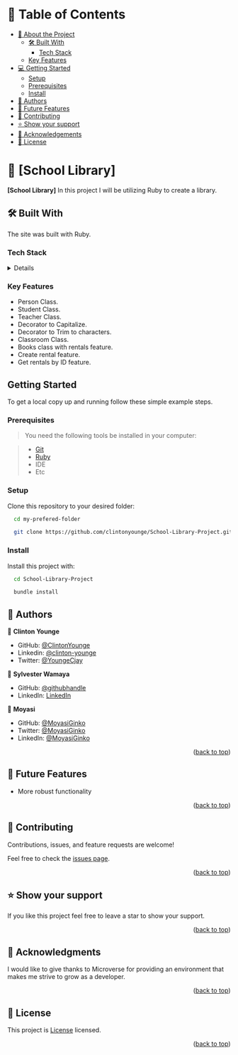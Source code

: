 <a name="readme-top"></a>

# 📗 Table of Contents

- [📖 About the Project](#about-project)
  - [🛠 Built With](#built-with)
    - [Tech Stack](#tech-stack)
  - [Key Features](#key-features)
- [💻 Getting Started](#getting-started)
  - [Setup](#setup)
  - [Prerequisites](#prerequisites)
  - [Install](#install)
- [👥 Authors](#authors)
- [🔭 Future Features](#future-features)
- [🤝 Contributing](#contributing)
- [⭐️ Show your support](#support)
- [🙏 Acknowledgements](#acknowledgements)
- [📝 License](#license)


# 📖 [School Library] <a name="about-project"></a>

**[School Library]** In this project I will be utilizing Ruby to create a library.

## 🛠 Built With <a name="built-with"></a>

The site was built with Ruby.

### Tech Stack <a name="tech-stack"></a>

<details>
  <ul>
    <li><a href="https://www.ruby-lang.org/en/">Ruby</a></li>
  </ul>
</details>


### Key Features <a name="key-features"></a>

- Person Class.
- Student Class.
- Teacher Class.
- Decorator to Capitalize.
- Decorator to Trim to characters.
- Classroom Class.
- Books class with rentals feature.
- Create rental feature.
- Get rentals by ID feature.

## Getting Started

To get a local copy up and running follow these simple example steps.

### Prerequisites

> You need the following tools be installed in your computer:

> - [Git](https://www.linode.com/docs/guides/how-to-install-git-on-linux-mac-and-windows/)
> - [Ruby](https://github.com/microverseinc/curriculum-ruby/blob/main/simple-ruby/articles/ruby_installation_instructions.md)
> - IDE
> - Etc

### Setup

Clone this repository to your desired folder:

```sh
  cd my-prefered-folder
  
  git clone https://github.com/clintonyounge/School-Library-Project.git

```

### Install

Install this project with:

```sh
  cd School-Library-Project
  
  bundle install
```

## 👥 Authors <a name="authors"></a>

👤 **Clinton Younge**

- GitHub: [@ClintonYounge](https://github.com/ClintonYounge)
- Linkedin: [@clinton-younge](https://www.linkedin.com/in/clinton-younge-83386a25a/)
- Twitter: [@YoungeCjay](https://twitter.com/YoungeCjay)

👤 **Sylvester Wamaya**

- GitHub: [@githubhandle](https://github.com/sylvester-wamaya)
- LinkedIn: [LinkedIn](https://www.linkedin.com/in/sylvester-wamaya-b11a93112/)

👤 **Moyasi**

- GitHub: [@MoyasiGinko](https://github.com/MoyasiGinko)
- Twitter: [@MoyasiGinko](https://twitter.com/moyasi_ginko)
- LinkedIn: [@MoyasiGinko](https://www.linkedin.com/in/mahmudur-rahman-a8a151257)

<p align="right">(<a href="#readme-top">back to top</a>)</p>

## 🔭 Future Features <a name="future-features"></a>

- More robust functionality

<p align="right">(<a href="#readme-top">back to top</a>)</p>

## 🤝 Contributing <a name="contributing"></a>

Contributions, issues, and feature requests are welcome!

Feel free to check the [issues page](../../issues/).

<p align="right">(<a href="#readme-top">back to top</a>)</p>

## ⭐️ Show your support <a name="support"></a>

If you like this project feel free to leave a star to show your support.

<p align="right">(<a href="#readme-top">back to top</a>)</p>

## 🙏 Acknowledgments <a name="acknowledgements"></a>

I would like to give thanks to Microverse for providing an environment that makes me strive to grow as a developer.

<p align="right">(<a href="#readme-top">back to top</a>)</p>


## 📝 License <a name="license"></a>

This project is [License](./LICENSE) licensed.

<p align="right">(<a href="#readme-top">back to top</a>)</p>